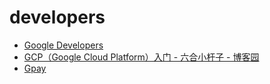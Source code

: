 # developers

- [Google Developers](https://developers.google.com/)
- [GCP（Google Cloud Platform）入门 - 六合小杆子 - 博客园](https://www.cnblogs.com/shengwang/p/10567446.html)
- [Gpay](https://pay.google.com/payments/home)
